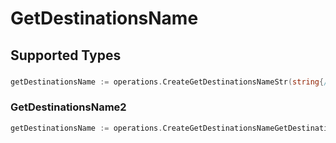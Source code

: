 # GetDestinationsName


## Supported Types

### 

```go
getDestinationsName := operations.CreateGetDestinationsNameStr(string{/* values here */})
```

### GetDestinationsName2

```go
getDestinationsName := operations.CreateGetDestinationsNameGetDestinationsName2(operations.GetDestinationsName2{/* values here */})
```

